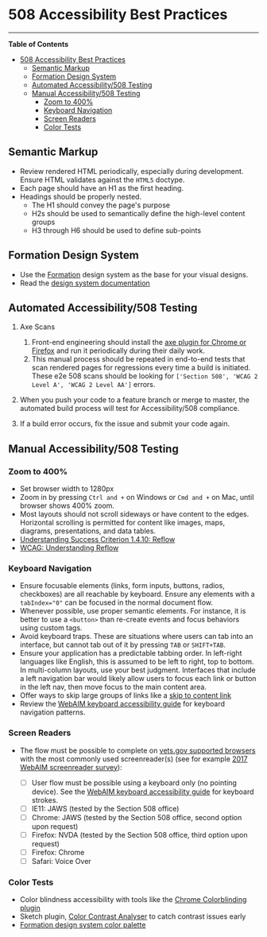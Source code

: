 # 508 Accessibility Best Practices

---

**Table of Contents**

- [508 Accessibility Best Practices](#508-accessibility-best-practices)
  - [Semantic Markup](#semantic-markup)
  - [Formation Design System](#formation-design-system)
  - [Automated Accessibility/508 Testing](#automated-accessibility508-testing)
  - [Manual Accessibility/508 Testing](#manual-accessibility508-testing)
    - [Zoom to 400%](#zoom-to-400)
    - [Keyboard Navigation](#keyboard-navigation)
    - [Screen Readers](#screen-readers)
    - [Color Tests](#color-tests)

## Semantic Markup

- Review rendered HTML periodically, especially during development. Ensure HTML validates against the `HTML5` doctype.
- Each page should have an H1 as the first heading.
- Headings should be properly nested.
  - The H1 should convey the page's purpose
  - H2s should be used to semantically define the high-level content groups
  - H3 through H6 should be used to define sub-points

## Formation Design System

- Use the [Formation](https://github.com/department-of-veterans-affairs/veteran-facing-services-tools) design system as the base for your visual designs.
- Read the [design system documentation](https://design.va.gov/)

## Automated Accessibility/508 Testing

1. Axe Scans

   1. Front-end engineering should install the [axe plugin for Chrome or Firefox](https://deque.com/axe) and run it periodically during their daily work.
   2. This manual process should be repeated in end-to-end tests that scan rendered pages for regressions every time a build is initiated. These e2e 508 scans should be looking for `['Section 508', 'WCAG 2 Level A', 'WCAG 2 Level AA']` errors.

2. When you push your code to a feature branch or merge to master, the automated build process will test for Accessibility/508 compliance.

3. If a build error occurs, fix the issue and submit your code again.

## Manual Accessibility/508 Testing

### Zoom to 400%

- Set browser width to 1280px
- Zoom in by pressing `Ctrl and +` on Windows or `Cmd and +` on Mac, until browser shows 400% zoom.
- Most layouts should not scroll sideways or have content to the edges. Horizontal scrolling is permitted for content like images, maps, diagrams,
  presentations, and data tables.
- [Understanding Success Criterion 1.4.10: Reflow](https://www.w3.org/WAI/WCAG21/Understanding/reflow.html)
- [WCAG: Understanding Reflow](https://www.w3.org/WAI/WCAG21/Understanding/reflow.html)

### Keyboard Navigation

- Ensure focusable elements (links, form inputs, buttons, radios, checkboxes) are all reachable by keyboard. Ensure any elements with a `tabIndex="0"` can be focused in the normal document flow.
- Whenever possible, use proper semantic elements. For instance, it is better to use a `<button>` than re-create events and focus behaviors using custom tags.
- Avoid keyboard traps. These are situations where users can tab into an
  interface, but cannot tab out of it by pressing `TAB` or `SHIFT+TAB`.
- Ensure your application has a predictable tabbing order. In left-right
  languages like English, this is assumed to be left to right, top to bottom.
  In multi-column layouts, use your best judgment. Interfaces that include a left
  navigation bar would likely allow users to focus each link or button in the left
  nav, then move focus to the main content area.
- Offer ways to skip large groups of links like a [skip to content link](https://webaim.org/techniques/skipnav/)
- Review the [WebAIM keyboard accessibility guide](https://webaim.org/techniques/keyboard/) for keyboard navigation patterns.

### Screen Readers

- The flow must be possible to complete on [vets.gov supported browsers](https://github.com/department-of-veterans-affairs/vets.gov-team/blob/master/Practice%20Areas/Engineering/DocumentedDecisions/Browser%20Support.md) with the most commonly used screenreader(s) (see for example [2017 WebAIM screenreader survey](https://webaim.org/projects/screenreadersurvey7/)):

  - [ ] User flow must be possible using a keyboard only (no pointing device). See the [WebAIM keyboard accessibility guide](https://webaim.org/techniques/keyboard/) for keyboard strokes.
  - [ ] IE11: JAWS (tested by the Section 508 office)
  - [ ] Chrome: JAWS (tested by the Section 508 office, second option upon request)
  - [ ] Firefox: NVDA (tested by the Section 508 office, third option upon request)
  - [ ] Firefox: Chrome
  - [ ] Safari: Voice Over

### Color Tests

- Color blindness accessibility with tools like the [Chrome Colorblinding plugin](https://chrome.google.com/webstore/detail/colorblinding/dgbgleaofjainknadoffbjkclicbbgaa?hl=en)
- Sketch plugin, [Color Contrast Analyser](https://github.com/getflourish/Sketch-Color-Contrast-Analyser) to catch contrast issues early
- [Formation design system color palette](https://design.va.gov/design/color-palette)
